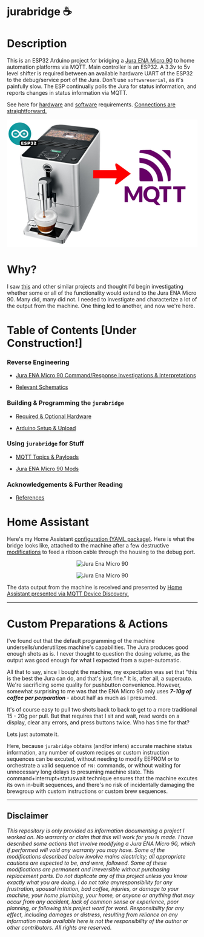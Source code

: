 # jurabridge ☕

# Description

This is an ESP32 Arduino project for bridging a [Jura ENA Micro 90](https://us.jura.com/en/customer-care/products-support/ENA-Micro-90-MicroSilver-UL-15116) to home automation platforms via MQTT. Main controller is an ESP32. A 3.3v to 5v level shifter is required between an available hardware UART of the ESP32 to the debug/service port of the Jura. Don't use `softwareserial`, as it's painfully slow. The ESP continually polls the Jura for status information, and reports changes in status information via MQTT. 

See here for [hardware](https://github.com/andrewjfreyer/jurabridge/wiki/Hardware) and [software](https://github.com/andrewjfreyer/jurabridge/wiki/software) requirements. [Connections are straightforward.](https://github.com/andrewjfreyer/jurabridge/wiki/Hardware#connection-diagram)

<p align="center">
  <img src="https://github.com/andrewjfreyer/jurabridge/raw/main/images/ena90.png" alt="Jura ENA Micro 90"/>
</p>


# Why?

I saw [this](https://github.com/ryanalden/esphome-jura-component/) and other similar projects and thought I'd begin investigating whether some or all of the functionality would extend to the Jura ENA Micro 90. Many did, many did not. I needed to investigate and characterize a lot of the output from the machine. One thing led to another, and now we're here.


# Table of Contents [Under Construction!]

### Reverse Engineering 

* [Jura ENA Micro 90 Command/Response Investigations & Interpretations](https://github.com/andrewjfreyer/jurabridge/wiki/Jura-Ena-Micro-90-Commands)

* [Relevant Schematics](https://github.com/andrewjfreyer/jurabridge/wiki/Schematic(s))

### Building & Programming the `jurabridge`

* [Required & Optional Hardware](https://github.com/andrewjfreyer/jurabridge/wiki/Hardware)

* [Arduino Setup & Upload](https://github.com/andrewjfreyer/jurabridge/wiki/Software)

### Using `jurabridge` for Stuff

* [MQTT Topics & Payloads](https://github.com/andrewjfreyer/jurabridge/wiki/MQTT-Topics)

* [Jura ENA Micro 90 Mods](https://github.com/andrewjfreyer/jurabridge/wiki/Jura-Ena-Micro-90-Modifications)

### Acknowledgements & Further Reading

* [References](https://github.com/andrewjfreyer/jurabridge/wiki/References)


# Home Assistant

Here's my Home Assistant [configuration (YAML package)](https://github.com/andrewjfreyer/jurabridge/wiki/Home-Assistant-Configuration). Here is what the bridge looks like, attached to the machine after a few destructive [modifications](https://github.com/andrewjfreyer/jurabridge/wiki/Jura-Ena-Micro-90-Modifications) to feed a ribbon cable through the housing to the debug port. 

<p align="center">
  <img src="https://github.com/andrewjfreyer/jurabridge/raw/main/images/bridge_housed.png" alt="Jura Ena Micro 90"/>
</p>

<p align="center">
  <img src="https://github.com/andrewjfreyer/jurabridge/raw/main/images/bridge_unhoused.png" alt="Jura Ena Micro 90"/>
</p>

The data output from the machine is received and presented by [Home Assistant presented via MQTT Device Discovery.](https://www.home-assistant.io) 

<hr/>

# Custom Preparations & Actions

I've found out that the default programming of the machine undersells/underutilizes machine's capabilities. The Jura produces good enough shots as is. I never thought to question the dosing volume, as the output was good enough for what I expected from a super-automatic. 

All that to say, since I bought the machine, my expectation was set that "this is the best the Jura can do, and that's just fine." It is, after all, a superauto. We're sacrificing some quality for pushbutton convenience. However, somewhat surprising to me was that the ENA Micro 90 only uses ***7-10g of coffee per perparation*** - about half as much as I presumed. 

It's of course easy to pull two shots back to back to get to a more traditional 15 - 20g per pull. But that requires that I sit and wait, read words on a display, clear any errors, and press buttons twice. Who has time for that?

Lets just automate it. 

Here, because `jurabridge` obtains (and/or infers) accurate machine status information, any number of custom recipes or custom instruction sequences can be excuted, without needing to modify EEPROM or to orchestrate a valid sequence of `FN:` commands, or without waiting for unnecessary long delays to presuming machine state. This command+interrupt+statuswait technique ensures that the machine excutes its own in-built sequences, and there's no risk of incidentally damaging the brewgroup with custom instructions or custom brew sequences. 

<hr/>

## Disclaimer

*This repository is only provided as information documenting a project I worked on. No warranty or claim that this will work for you is made. I have described some actions that involve modifying a Jura ENA Micro 90, which if performed will void any warranty you may have. Some of the modifications described below involve mains electricity; all appropriate cautions are expected to be, and were, followed. Some of these modifications are permanent and irreversible without purchasing replacement parts. Do not duplicate any of this project unless you know exactly what you are doing. I do not take anyresponsibility for any frustration, spousal irritation, bad coffee, injuries, or damage to your machine, your home plumbing, your home, or anyone or anything that may occur from any accident, lack of common sense or experience, poor planning, or following this project word for word. Responsibility for any effect, including damages or distress, resulting from reliance on any information made available here is not the responsibility of the author or other contributors. All rights are reserved.*

